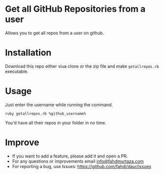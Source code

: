 # Get all GitHub Repositories from a user

Allows you to get all repos from a user on github.

# Installation

Download this repo either viua clone or the zip file and make `getallrepos.rb` executable. 

# Usage

Just enter the username while running the command. 

```ruby getallrepos.rb %github_username%```

You'd have all their repos in your folder in no time. 

# Improve 

- If you want to add a feature, please add it and open a PR. 
- For any questions or improvements email info@fahdmurtaza.com 
- For reporting a bug, use Issues: https://github.com/fahdi/daur/issues
